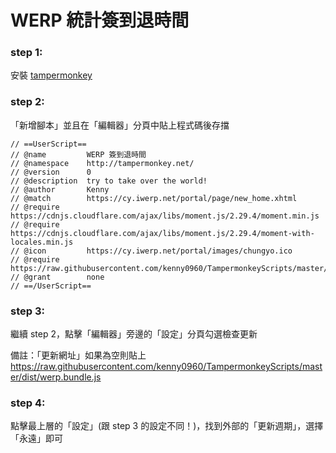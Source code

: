 # WERP 統計簽到退時間

### step 1:

安裝 [tampermonkey](https://www.tampermonkey.net/)

### step 2:

「新增腳本」並且在「編輯器」分頁中貼上程式碼後存擋

```
// ==UserScript==
// @name         WERP 簽到退時間
// @namespace    http://tampermonkey.net/
// @version      0
// @description  try to take over the world!
// @author       Kenny
// @match        https://cy.iwerp.net/portal/page/new_home.xhtml
// @require      https://cdnjs.cloudflare.com/ajax/libs/moment.js/2.29.4/moment.min.js
// @require      https://cdnjs.cloudflare.com/ajax/libs/moment.js/2.29.4/moment-with-locales.min.js
// @icon         https://cy.iwerp.net/portal/images/chungyo.ico
// @require      https://raw.githubusercontent.com/kenny0960/TampermonkeyScripts/master/dist/werp.bundle.js
// @grant        none
// ==/UserScript==
```

### step 3:

繼續 step 2，點擊「編輯器」旁邊的「設定」分頁勾選檢查更新

備註：「更新網址」如果為空則貼上 https://raw.githubusercontent.com/kenny0960/TampermonkeyScripts/master/dist/werp.bundle.js


### step 4:
點擊最上層的「設定」(跟 step 3 的設定不同！)，找到外部的「更新週期」，選擇「永遠」即可